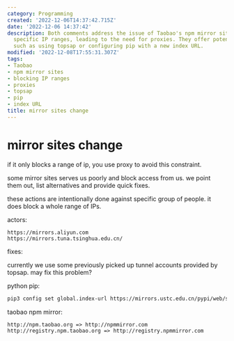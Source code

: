 ```yaml
---
category: Programming
created: '2022-12-06T14:37:42.715Z'
date: '2022-12-06 14:37:42'
description: Both comments address the issue of Taobao's npm mirror sites blocking
  specific IP ranges, leading to the need for proxies. They offer potential solutions
  such as using topsap or configuring pip with a new index URL.
modified: '2022-12-08T17:55:31.307Z'
tags:
- Taobao
- npm mirror sites
- blocking IP ranges
- proxies
- topsap
- pip
- index URL
title: mirror sites change
---
```


# mirror sites change

if it only blocks a range of ip, you use proxy to avoid this constraint.

some mirror sites serves us poorly and block access from us. we point them out, list alternatives and provide quick fixes.

these actions are intentionally done against specific group of people. it does block a whole range of IPs.

actors:

```
https://mirrors.aliyun.com
https://mirrors.tuna.tsinghua.edu.cn/
```

fixes:

currently we use some previously picked up tunnel accounts provided by topsap. may fix this problem?

python pip:
```bash
pip3 config set global.index-url https://mirrors.ustc.edu.cn/pypi/web/simple
```

taobao npm mirror:
```
http://npm.taobao.org => http://npmmirror.com
http://registry.npm.taobao.org => http://registry.npmmirror.com
```
